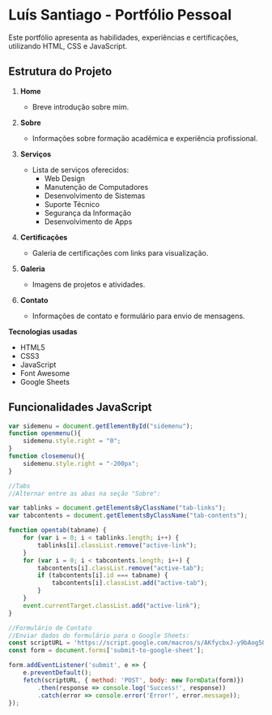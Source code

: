 # Luís Santiago - Portfólio Pessoal

Este portfólio apresenta as habilidades, experiências e certificações, utilizando HTML, CSS e JavaScript.

## Estrutura do Projeto

1. **Home**
   - Breve introdução sobre mim.

2. **Sobre**
   - Informações sobre formação acadêmica e experiência profissional.

3. **Serviços**
   - Lista de serviços oferecidos:
     - Web Design
     - Manutenção de Computadores
     - Desenvolvimento de Sistemas
     - Suporte Técnico
     - Segurança da Informação
     - Desenvolvimento de Apps

4. **Certificações**
   - Galeria de certificações com links para visualização.

5. **Galeria**
   - Imagens de projetos e atividades.

6. **Contato**
   - Informações de contato e formulário para envio de mensagens.

**Tecnologias usadas**
   - HTML5
   - CSS3
   - JavaScript
   - Font Awesome
   - Google Sheets

## Funcionalidades JavaScript


```javascript
var sidemenu = document.getElementById("sidemenu");
function openmenu(){
    sidemenu.style.right = "0";
}
function closemenu(){
    sidemenu.style.right = "-200px";
}

//Tabs
//Alternar entre as abas na seção "Sobre":

var tablinks = document.getElementsByClassName("tab-links");
var tabcontents = document.getElementsByClassName("tab-contents");

function opentab(tabname) {
    for (var i = 0; i < tablinks.length; i++) {
        tablinks[i].classList.remove("active-link");
    }
    for (var i = 0; i < tabcontents.length; i++) {
        tabcontents[i].classList.remove("active-tab");
        if (tabcontents[i].id === tabname) {
            tabcontents[i].classList.add("active-tab");
        }
    }
    event.currentTarget.classList.add("active-link");
}

//Formulário de Contato
//Enviar dados do formulário para o Google Sheets:
const scriptURL = 'https://script.google.com/macros/s/AKfycbxJ-y9bAog5Qsv0CT94kKJED2uXWb3Uv_B6fPRUeCyDPXXJ7lhNMUvBq3dEoqmJo-Pp/exec';
const form = document.forms['submit-to-google-sheet'];

form.addEventListener('submit', e => {
    e.preventDefault();
    fetch(scriptURL, { method: 'POST', body: new FormData(form)})
        .then(response => console.log('Success!', response))
        .catch(error => console.error('Error!', error.message));
});

